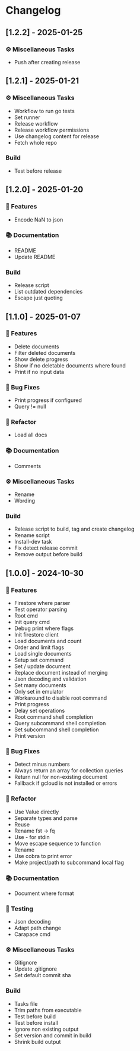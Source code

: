 # Changelog

## [1.2.2] - 2025-01-25

### ⚙️ Miscellaneous Tasks

- Push after creating release

## [1.2.1] - 2025-01-21

### ⚙️ Miscellaneous Tasks

- Workflow to run go tests
- Set runner
- Release workflow
- Release workflow permissions
- Use changelog content for release
- Fetch whole repo

### Build

- Test before release

## [1.2.0] - 2025-01-20

### 🚀 Features

- Encode NaN to json

### 📚 Documentation

- README
- Update README

### Build

- Release script
- List outdated dependencies
- Escape just quoting

## [1.1.0] - 2025-01-07

### 🚀 Features

- Delete documents
- Filter deleted documents
- Show delete progress
- Show if no deletable documents where found
- Print if no input data

### 🐛 Bug Fixes

- Print progress if configured
- Query != null

### 🚜 Refactor

- Load all docs

### 📚 Documentation

- Comments

### ⚙️ Miscellaneous Tasks

- Rename
- Wording

### Build

- Release script to build, tag and create changelog
- Rename script
- Install-dev task
- Fix detect release commit
- Remove output before build

## [1.0.0] - 2024-10-30

### 🚀 Features

- Firestore where parser
- Test operator parsing
- Root cmd
- Init query cmd
- Debug print where flags
- Init firestore client
- Load documents and count
- Order and limit flags
- Load single documents
- Setup set command
- Set / update document
- Replace document instead of merging
- Json decoding and validation
- Set many documents
- Only set in emulator
- Workaround to disable root command
- Print progress
- Delay set operations
- Root command shell completion
- Query subcommand shell completion
- Set subcommand shell completion
- Print version

### 🐛 Bug Fixes

- Detect minus numbers
- Always return an array for collection queries
- Return null for non-existing document
- Fallback if gcloud is not installed or errors

### 🚜 Refactor

- Use Value directly
- Separate types and parse
- Reuse
- Rename fst -> fq
- Use - for stdin
- Move escape sequence to function
- Rename
- Use cobra to print error
- Make project/path to subcommand local flag

### 📚 Documentation

- Document where format

### 🧪 Testing

- Json decoding
- Adapt path change
- Carapace cmd

### ⚙️ Miscellaneous Tasks

- Gitignore
- Update .gitignore
- Set default commit sha

### Build

- Tasks file
- Trim paths from executable
- Test before build
- Test before install
- Ignore non existing output
- Set version and commit in build
- Shrink build output


